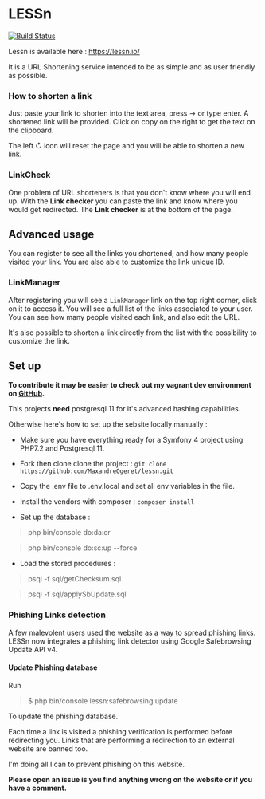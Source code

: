 # LESSn

[![Build Status](https://travis-ci.org/MaxandreOgeret/lessn.svg?branch=master)](https://travis-ci.org/MaxandreOgeret/lessn)

Lessn is available here : https://lessn.io/

It is a URL Shortening service intended to be as simple and as user friendly as possible.

### How to shorten a link

Just paste your link to shorten into the text area, press → or type enter.
A shortened link will be provided. Click on copy on the right to get the text on the clipboard.

The left ↻ icon will reset the page and you will be able to shorten a new link.

### LinkCheck
One problem of URL shorteners is that you don't know where you will end up. With the __Link checker__ you can paste the 
link and know where you would get redirected. The __Link checker__ is at the bottom of the page.

## Advanced usage

You can register to see all the links you shortened, and how many people visited your link.
You are also able to customize the link unique ID.

### LinkManager

After registering you will see a `LinkManager` link on the top right corner, click on it to access it. You will see a full list of the links associated to your user.
You can see how many people visited each link, and also edit the URL.

It's also possible to shorten a link directly from the list with the possibility to customize the link.  

## Set up

**To contribute it may be easier to check out my vagrant dev environment on [GitHub](https://github.com/MaxandreOgeret/lessn-dev-env).**

This projects **need** postgresql 11 for it's advanced hashing capabilities.

Otherwise here's how to set up the sebsite locally manually :

 - Make sure you have everything ready for a Symfony 4 project using PHP7.2 and Postgresql 11.

 - Fork then clone clone the project :
 `git clone https://github.com/MaxandreOgeret/lessn.git`
 
 - Copy the .env file to .env.local and set all env variables in the file. 
 
 - Install the vendors with composer :
 `composer install`
 
 - Set up the database :
 > php bin/console do:da:cr
 
 > php bin/console do:sc:up --force
 
 - Load the stored procedures :
 > psql -f sql/getChecksum.sql
 
 > psql -f sql/applySbUpdate.sql
 
### Phishing Links detection

A few malevolent users used the website as a way to spread phishing links.
LESSn now integrates a phishing link detector using Google Safebrowsing Update API v4.

#### Update Phishing database
Run 

> $ php bin/console lessn:safebrowsing:update

To update the phishing database.

Each time a link is visited a phishing verification is performed before redirecting you.
Links that are performing a redirection to an external website are banned too.

I'm doing all I can to prevent phishing on this website.

__Please open an issue is you find anything wrong on the website or if you have a comment.__
